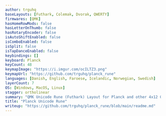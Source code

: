 ```yaml
---
author: trguhq
baseLayouts: [Futhark, Colemak, Dvorak, QWERTY]
firmwares: [QMK]
hasHomeRowMods: false
hasLetterOnThumb: false
hasRotaryEncoder: false
isAutoShiftEnabled: false
isComboEnabled: false
isSplit: false
isTapDanceEnabled: false
keybindings: []
keyboard: Planck
keyCount: 48
keymapImage: "https://i.imgur.com/ocILTZ3.png"
keymapUrl: "https://github.com/trguhq/planck_rune"
languages: [Danish, English, Faroese, Icelandic, Norwegian, Swedish] 
layerCount: 7
OS: [Windows, MacOS, Linux]
stagger: ortholinear
summary: "QMK Unicode Rune (Futhark) Layout for Planck and other 4x12 Ortho Keyboards"
title: "Planck Unicode Rune"
writeup: "https://github.com/trguhq/planck_rune/blob/main/readme.md"
---
```

